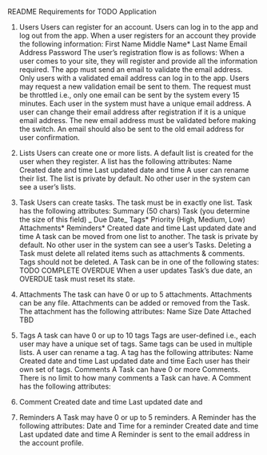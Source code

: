 README
Requirements for TODO Application

1. Users
   Users can register for an account.
   Users can log in to the app and log out from the app.
   When a user registers for an account they provide the following information:
   First Name
   Middle Name\*
   Last Name
   Email Address
   Password
   The user’s registration flow is as follows:
   When a user comes to your site, they will register and provide all the information required.
   The app must send an email to validate the email address.
   Only users with a validated email address can log in to the app.
   Users may request a new validation email be sent to them.
   The request must be throttled i.e., only one email can be sent by the system every 15 minutes.
   Each user in the system must have a unique email address.
   A user can change their email address after registration if it is a unique email address. The new email address must be validated before making the switch. An email should also be sent to the old email address for user confirmation.

2. Lists
   Users can create one or more lists.
   A default list is created for the user when they register.
   A list has the following attributes:
   Name
   Created date and time
   Last updated date and time
   A user can rename their list.
   The list is private by default. No other user in the system can see a user’s lists.

3. Task
   Users can create tasks.
   The task must be in exactly one list.
   Task has the following attributes:
   Summary (50 chars)
   Task (you determine the size of this field) _
   Due Date_
   Tags*
   Priority (High, Medium, Low)
   Attachments*
   Reminders\*
   Created date and time
   Last updated date and time
   A task can be moved from one list to another.
   The task is private by default. No other user in the system can see a user’s Tasks.
   Deleting a Task must delete all related items such as attachments & comments. Tags should not be deleted.
   A Task can be in one of the following states:
   TODO
   COMPLETE
   OVERDUE
   When a user updates Task’s due date, an OVERDUE task must reset its state.

4. Attachments
   The task can have 0 or up to 5 attachments.
   Attachments can be any file.
   Attachments can be added or removed from the Task.
   The attachment has the following attributes:
   Name
   Size
   Date Attached
   TBD

5. Tags
   A task can have 0 or up to 10 tags
   Tags are user-defined i.e., each user may have a unique set of tags.
   Same tags can be used in multiple lists.
   A user can rename a tag.
   A tag has the following attributes:
   Name
   Created date and time
   Last updated date and time
   Each user has their own set of tags.
   Comments
   A Task can have 0 or more Comments. There is no limit to how many comments a Task can have.
   A Comment has the following attributes:

6. Comment
   Created date and time
   Last updated date and

7. Reminders
   A Task may have 0 or up to 5 reminders.
   A Reminder has the following attributes:
   Date and Time for a reminder
   Created date and time
   Last updated date and time
   A Reminder is sent to the email address in the account profile.
